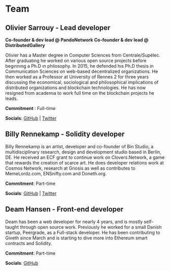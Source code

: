 # Team

## Olivier Sarrouy - Lead developer

**Co-founder & dev lead @ PandoNetwork**
**Co-founder & dev lead @ DistributedGallery**

Olivier has a Master degree in Computer Sciences from Centrale/Supélec. After graduatıng he worked on various open source projects before begınnıng a Ph.D ın philosophy. In 2015, he defended hıs Ph.D thesis in Communication Sciences on web-based decentralized organizations. He then worked as a Professor at University of Rennes 2 for three years discussing the economical, sociological and philosophical implications of distributed organizations and blockchain technologies. He has now resigned from academıa to work full time on the blockchain projects he leads.


**Commitment** : Full-time

**Socials**: [GitHub](https://github.com/pandonetwork) | [Twitter](https://twitter.com/osarrouy)

## Billy Rennekamp - Solidity developer

Billy Rennekamp is an artist, developer and co-founder of Bin Studio, a multidisciplinary research, design and development studio based in Berlin, DE. He received an ECF grant to continue work on Clovers.Network, a game that rewards the creation of scarce art. He does developer relations work at Cosmos Network, research at Gnosis as well as contributes to MemeLordz.com, ENSnifty.com and Doneth.org.

**Commitment**: Part-time

**Socials**: [GitHub](https://github.com/okwme) | [Twitter](https://twitter.com/billyrennekamp)

## Deam Hansen - Front-end developer

Deam has been a web developer for nearly 4 years, and is mostly self-taught through open source work. Previously he worked for a small Danish startup, Peergrade, as a Full-stack developer. He has been contributing to Giveth since March and is starting to dive more into Ethereum smart contracts and Solidity.

**Commitment**: Part-time

**Socials**: [GitHub](https://github.com/deamme)
